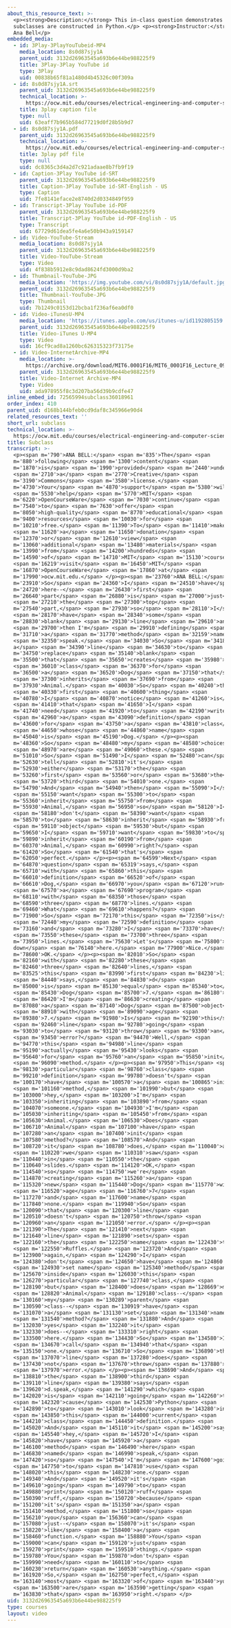 ```yaml
---
about_this_resource_text: >-
  <p><strong>Description:</strong> This in-class question demonstrates how
  subclasses are constructed in Python.</p> <p><strong>Instructor:</strong> Dr.
  Ana Bell</p>
embedded_media:
  - id: 3Play-3PlayYouTubeid-MP4
    media_location: 8s0d87sjy1A
    parent_uid: 3132d26963545a693b6e44be988225f9
    title: 3Play-3Play YouTube id
    type: 3Play
    uid: 00838b65f81a1480d4b45326c00f309a
  - id: 8s0d87sjy1A.srt
    parent_uid: 3132d26963545a693b6e44be988225f9
    technical_location: >-
      https://ocw.mit.edu/courses/electrical-engineering-and-computer-science/6-0001-introduction-to-computer-science-and-programming-in-python-fall-2016/in-class-questions-and-video-solutions/lecture-9/subclass/8s0d87sjy1A.srt
    title: 3play caption file
    type: null
    uid: 63eaff7b965b584d77219d0f28b5b9d7
  - id: 8s0d87sjy1A.pdf
    parent_uid: 3132d26963545a693b6e44be988225f9
    technical_location: >-
      https://ocw.mit.edu/courses/electrical-engineering-and-computer-science/6-0001-introduction-to-computer-science-and-programming-in-python-fall-2016/in-class-questions-and-video-solutions/lecture-9/subclass/8s0d87sjy1A.pdf
    title: 3play pdf file
    type: null
    uid: dc8365c3d4a2d7c921adaae8b7fb9f19
  - id: Caption-3Play YouTube id-SRT
    parent_uid: 3132d26963545a693b6e44be988225f9
    title: Caption-3Play YouTube id-SRT-English - US
    type: Caption
    uid: 7fe8141eface2e8740d2d0334849f959
  - id: Transcript-3Play YouTube id-PDF
    parent_uid: 3132d26963545a693b6e44be988225f9
    title: Transcript-3Play YouTube id-PDF-English - US
    type: Transcript
    uid: 67729d61dea5fe4a6e50b943a9159147
  - id: Video-YouTube-Stream
    media_location: 8s0d87sjy1A
    parent_uid: 3132d26963545a693b6e44be988225f9
    title: Video-YouTube-Stream
    type: Video
    uid: 4f838b5912e8c9dad8624fd3000d9ba2
  - id: Thumbnail-YouTube-JPG
    media_location: 'https://img.youtube.com/vi/8s0d87sjy1A/default.jpg'
    parent_uid: 3132d26963545a693b6e44be988225f9
    title: Thumbnail-YouTube-JPG
    type: Thumbnail
    uid: 7b1249c0153d12bcba1f236af6ea0df0
  - id: Video-iTunesU-MP4
    media_location: 'https://itunes.apple.com/us/itunes-u/id1192805159'
    parent_uid: 3132d26963545a693b6e44be988225f9
    title: Video-iTunes U-MP4
    type: Video
    uid: 16cf9cad8a1260bc626315323f73175e
  - id: Video-InternetArchive-MP4
    media_location: >-
      https://archive.org/download/MIT6.0001F16/MIT6_0001F16_Lecture_09_exercise_02_300k.mp4
    parent_uid: 3132d26963545a693b6e44be988225f9
    title: Video-Internet Archive-MP4
    type: Video
    uid: ada978955f8c3d207ba56d39b9cdfe47
inline_embed_id: 72565994subclass36018961
order_index: 410
parent_uid: d168b144bfeb0cd9daf8c345966e90d4
related_resources_text: ''
short_url: subclass
technical_location: >-
  https://ocw.mit.edu/courses/electrical-engineering-and-computer-science/6-0001-introduction-to-computer-science-and-programming-in-python-fall-2016/in-class-questions-and-video-solutions/lecture-9/subclass
title: Subclass
transcript: >-
  <p><span m='790'>ANA BELL:</span> <span m='835'>The</span> <span
  m='880'>following</span> <span m='1300'>content</span> <span
  m='1870'>is</span> <span m='1990'>provided</span> <span m='2440'>under</span>
  <span m='2710'>a</span> <span m='2770'>Creative</span> <span
  m='3190'>Commons</span> <span m='3580'>license.</span> <span
  m='4730'>Your</span> <span m='4870'>support</span> <span m='5380'>will</span>
  <span m='5530'>help</span> <span m='5770'>MIT</span> <span
  m='6220'>OpenCourseWare</span> <span m='7030'>continue</span> <span
  m='7540'>to</span> <span m='7630'>offer</span> <span
  m='8050'>high-quality</span> <span m='8770'>educational</span> <span
  m='9400'>resources</span> <span m='10030'>for</span> <span
  m='10210'>free.</span> <span m='11390'>To</span> <span m='11410'>make</span>
  <span m='11620'>a</span> <span m='11650'>donation</span> <span
  m='12370'>or</span> <span m='12610'>view</span> <span
  m='13060'>additional</span> <span m='13480'>materials</span> <span
  m='13990'>from</span> <span m='14200'>hundreds</span> <span
  m='14590'>of</span> <span m='14710'>MIT</span> <span m='15130'>courses,</span>
  <span m='16219'>visit</span> <span m='16450'>MIT</span> <span
  m='16870'>OpenCourseWare</span> <span m='17860'>at</span> <span
  m='17990'>ocw.mit.edu.</span> </p><p><span m='23760'>ANA BELL:</span> <span
  m='23910'>So</span> <span m='24360'>I</span> <span m='24510'>have</span> <span
  m='24720'>here--</span> <span m='26430'>first</span> <span
  m='26640'>part</span> <span m='26880'>is</span> <span m='27000'>just</span>
  <span m='27210'>the</span> <span m='27300'>top</span> <span
  m='27540'>part,</span> <span m='27930'>so</span> <span m='28110'>I</span>
  <span m='28170'>have</span> <span m='28340'>some</span> <span
  m='28830'>blank</span> <span m='29130'>line</span> <span m='29610'>and</span>
  <span m='29700'>then I'm</span> <span m='29910'>defining</span> <span
  m='31710'>a</span> <span m='31770'>method</span> <span m='32159'>name</span>
  <span m='32350'>speak.</span> <span m='34030'>So</span> <span m='34180'>write
  a</span> <span m='34390'>line</span> <span m='34630'>to</span> <span
  m='34750'>replace</span> <span m='35140'>blank</span> <span
  m='35500'>that</span> <span m='35650'>creates</span> <span m='35980'>a</span>
  <span m='36010'>class</span> <span m='36370'>for</span> <span
  m='36500'>a</span> <span m='36520'>Dog</span> <span m='37150'>that</span>
  <span m='37300'>inherits</span> <span m='37690'>from</span> <span
  m='37930'>Animal.</span> <span m='40030'>So</span> <span m='40240'>the</span>
  <span m='40330'>first</span> <span m='40600'>thing</span> <span
  m='40780'>I</span> <span m='40870'>notice</span> <span m='41260'>is</span>
  <span m='41410'>that</span> <span m='41650'>I</span> <span
  m='41740'>need</span> <span m='41920'>to</span> <span m='42190'>write</span>
  <span m='42960'>a</span> <span m='43090'>definition</span> <span
  m='43600'>for</span> <span m='43750'>a</span> <span m='43810'>class</span>
  <span m='44650'>whose</span> <span m='44860'>name</span> <span
  m='45040'>is</span> <span m='45190'>Dog.</span> </p><p><span
  m='48360'>So</span> <span m='48480'>my</span> <span m='48580'>choices</span>
  <span m='48970'>are</span> <span m='49060'>these.</span> <span
  m='51010'>So</span> <span m='51490'>I</span> <span m='52480'>can</span> <span
  m='52630'>tell</span> <span m='52810'>it's</span> <span
  m='52930'>either</span> <span m='53170'>the</span> <span
  m='53260'>first</span> <span m='53560'>or</span> <span m='53680'>the</span>
  <span m='53720'>third</span> <span m='54010'>one.</span> <span
  m='54790'>And</span> <span m='54940'>then</span> <span m='55090'>I</span>
  <span m='55150'>want</span> <span m='55300'>to</span> <span
  m='55360'>inherit</span> <span m='55750'>from</span> <span
  m='55930'>Animal,</span> <span m='56950'>so</span> <span m='58120'>I</span>
  <span m='58180'>don't</span> <span m='58390'>want</span> <span
  m='58570'>to</span> <span m='58630'>inherit</span> <span m='58930'>from</span>
  <span m='59110'>object</span> <span m='59530'>but</span> <span
  m='59650'>I</span> <span m='59710'>want</span> <span m='59830'>to</span> <span
  m='59890'>inherit</span> <span m='60190'>from</span> <span
  m='60370'>Animal,</span> <span m='60990'>right?</span> <span
  m='61420'>So</span> <span m='61540'>that's</span> <span
  m='62050'>perfect.</span> </p><p><span m='64599'>Next</span> <span
  m='64870'>question</span> <span m='65319'>says,</span> <span
  m='65710'>with</span> <span m='65860'>this</span> <span
  m='66010'>definition</span> <span m='66520'>of</span> <span
  m='66610'>Dog,</span> <span m='66970'>you</span> <span m='67120'>run</span>
  <span m='67570'>a</span> <span m='67690'>program</span> <span
  m='68110'>with</span> <span m='68350'>those</span> <span
  m='68590'>three</span> <span m='68770'>lines.</span> <span
  m='69460'>What</span> <span m='69610'>happens?</span> <span
  m='71900'>So</span> <span m='72170'>this</span> <span m='72350'>is</span>
  <span m='72440'>my</span> <span m='72590'>definition</span> <span
  m='73160'>and</span> <span m='73280'>I</span> <span m='73370'>have</span>
  <span m='73550'>these</span> <span m='73700'>three</span> <span
  m='73950'>lines.</span> <span m='75630'>Let's</span> <span m='75800'>go
  down</span> <span m='76140'>here.</span> <span m='77900'>Nice.</span> <span
  m='78600'>OK.</span> </p><p><span m='82010'>So</span> <span
  m='82160'>with</span> <span m='82280'>these</span> <span
  m='82460'>three</span> <span m='82640'>lines,</span> <span
  m='83525'>this</span> <span m='83990'>first</span> <span m='84230'>line</span>
  <span m='84440'>says,</span> <span m='84830'>d</span> <span
  m='85000'>is</span> <span m='85130'>equal</span> <span m='85340'>to</span>
  <span m='85430'>Dog</span> <span m='85700'>7.</span> <span m='86180'>So</span>
  <span m='86420'>I'm</span> <span m='86630'>creating</span> <span
  m='87080'>a</span> <span m='87140'>Dog</span> <span m='87500'>object</span>
  <span m='88910'>with</span> <span m='89090'>age</span> <span
  m='89380'>7.</span> <span m='91980'>Is</span> <span m='92190'>this</span>
  <span m='92460'>line</span> <span m='92780'>going</span> <span
  m='93030'>to</span> <span m='93120'>throw</span> <span m='93300'>an</span>
  <span m='93450'>error?</span> <span m='94470'>Well,</span> <span
  m='94770'>this</span> <span m='94980'>line</span> <span
  m='95190'>actually</span> <span m='95430'>looks</span> <span
  m='95640'>for</span> <span m='95760'>an</span> <span m='95850'>init</span>
  <span m='96090'>method.</span> </p><p><span m='97950'>This</span> <span
  m='98130'>particular</span> <span m='98760'>class</span> <span
  m='99210'>definition</span> <span m='99780'>doesn't</span> <span
  m='100170'>have</span> <span m='100570'>a</span> <span m='100865'>init</span>
  <span m='101160'>method,</span> <span m='101990'>but</span> <span
  m='103000'>hey,</span> <span m='103200'>I'm</span> <span
  m='103350'>inheriting</span> <span m='103890'>from</span> <span
  m='104070'>someone.</span> <span m='104930'>I'm</span> <span
  m='105030'>inheriting</span> <span m='105450'>from</span> <span
  m='105630'>Animal.</span> <span m='106530'>Does</span> <span
  m='106710'>Animal</span> <span m='107100'>have</span> <span
  m='107280'>an</span> <span m='107400'>init</span> <span
  m='107580'>method?</span> <span m='108570'>And</span> <span
  m='108720'>it</span> <span m='108780'>does,</span> <span m='110040'>as</span>
  <span m='110220'>we</span> <span m='110310'>saw</span> <span
  m='110440'>in</span> <span m='110550'>the</span> <span
  m='110640'>slides.</span> <span m='114120'>OK,</span> <span
  m='114540'>so</span> <span m='114750'>we're</span> <span
  m='114870'>creating</span> <span m='115260'>a</span> <span
  m='115320'>new</span> <span m='115440'>Dog</span> <span m='115770'>with</span>
  <span m='116520'>age</span> <span m='116760'>7</span> <span
  m='117270'>and</span> <span m='117600'>name</span> <span
  m='117840'>none.</span> <span m='119940'>So</span> <span
  m='120090'>that</span> <span m='120300'>line</span> <span
  m='120510'>doesn't</span> <span m='120750'>throw</span> <span
  m='120960'>an</span> <span m='121050'>error.</span> </p><p><span
  m='121390'>The</span> <span m='121410'>next</span> <span
  m='121640'>line</span> <span m='121890'>sets</span> <span
  m='122160'>the</span> <span m='122250'>name</span> <span m='122430'>to</span>
  <span m='122550'>Ruffles.</span> <span m='123720'>And</span> <span
  m='123900'>again,</span> <span m='124290'>I</span> <span
  m='124380'>don't</span> <span m='124650'>have</span> <span m='124860'>a</span>
  <span m='124930'>set name</span> <span m='125340'>method</span> <span
  m='125670'>inside</span> <span m='126030'>this</span> <span
  m='126270'>particular</span> <span m='127740'>class,</span> <span
  m='128190'>but</span> <span m='128400'>does</span> <span m='128669'>my</span>
  <span m='128820'>Animal</span> <span m='129180'>class--</span> <span
  m='130160'>my</span> <span m='130289'>parent</span> <span
  m='130590'>class--</span> <span m='130919'>have</span> <span
  m='131070'>a</span> <span m='131130'>set</span> <span m='131340'>name</span>
  <span m='131540'>method?</span> <span m='131880'>And</span> <span
  m='132030'>yes</span> <span m='132240'>it</span> <span
  m='132330'>does--</span> <span m='133310'>right</span> <span
  m='133500'>here.</span> <span m='134430'>So</span> <span m='134580'>I</span>
  <span m='134670'>call</span> <span m='134940'>that</span> <span
  m='135150'>one.</span> <span m='136710'>So</span> <span m='136890'>that</span>
  <span m='137070'>line</span> <span m='137280'>does</span> <span
  m='137430'>not</span> <span m='137670'>throw</span> <span m='137880'>an</span>
  <span m='137970'>error.</span> </p><p><span m='138690'>And</span> <span
  m='138810'>the</span> <span m='138900'>third</span> <span
  m='139110'>line</span> <span m='139380'>says</span> <span
  m='139620'>d.speak,</span> <span m='141290'>which</span> <span
  m='142020'>is</span> <span m='142110'>going</span> <span m='142260'>to</span>
  <span m='142320'>cause</span> <span m='142530'>Python</span> <span
  m='142890'>to</span> <span m='143010'>look</span> <span m='143280'>in</span>
  <span m='143850'>this</span> <span m='144000'>current</span> <span
  m='144210'>class</span> <span m='144450'>definition.</span> <span
  m='145020'>And</span> <span m='145110'>it</span> <span m='145200'>says,</span>
  <span m='145540'>hey,</span> <span m='145720'>I</span> <span
  m='145820'>have</span> <span m='145920'>a</span> <span
  m='146100'>method</span> <span m='146490'>here</span> <span
  m='146830'>named</span> <span m='146990'>speak,</span> <span
  m='147420'>so</span> <span m='147540'>I'm</span> <span m='147600'>going</span>
  <span m='147750'>to</span> <span m='147810'>use</span> <span
  m='148020'>this</span> <span m='148230'>one.</span> <span
  m='149340'>And</span> <span m='149520'>it's</span> <span
  m='149610'>going</span> <span m='149790'>to</span> <span
  m='149880'>print</span> <span m='150120'>ruff</span> <span
  m='150390'>ruff,</span> <span m='150720'>because</span> <span
  m='151200'>it's</span> <span m='151350'>a</span> <span
  m='151410'>method,</span> <span m='151800'>so</span> <span
  m='156210'>you</span> <span m='156360'>can</span> <span
  m='157080'>just--</span> <span m='158070'>it's</span> <span
  m='158220'>like</span> <span m='158400'>a</span> <span
  m='158460'>function.</span> <span m='158880'>You</span> <span
  m='159000'>can</span> <span m='159120'>just</span> <span
  m='159270'>print</span> <span m='159510'>things.</span> <span
  m='159780'>You</span> <span m='159870'>don't</span> <span
  m='159990'>need</span> <span m='160110'>to</span> <span
  m='160230'>return</span> <span m='160530'>anything.</span> <span
  m='161920'>So,</span> <span m='162750'>perfect,</span> <span
  m='163140'>most</span> <span m='163320'>of</span> <span m='163440'>you</span>
  <span m='163500'>are</span> <span m='163590'>getting</span> <span
  m='163830'>that</span> <span m='163950'>right.</span> </p>
uid: 3132d26963545a693b6e44be988225f9
type: courses
layout: video
---
```

